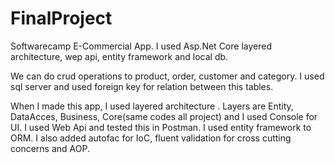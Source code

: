 # FinalProject
Softwarecamp E-Commercial App. I used Asp.Net Core layered architecture, wep api, entity framework and local db.

We can do crud operations to product, order, customer and category. I used sql server and used foreign key for relation between this tables.

When I made this app, I used layered architecture . Layers are Entity, DataAcces, Business, Core(same codes all project) and I used Console for UI. I used Web Api and tested this in Postman.
I used entity framework to ORM.
I also added autofac for IoC, fluent validation for cross cutting concerns and AOP.
